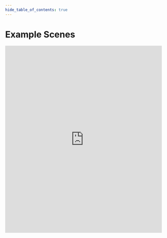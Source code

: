```yaml
--- 
hide_table_of_contents: true
---
```


# Example Scenes

<iframe width="100%" height="600" src="https://www.youtube.com/embed/0RdGya2zpCM?&theme=dark&autohide=2&rel=0" frameborder="0" allow="accelerometer; autoplay; clipboard-write; encrypted-media; gyroscope; picture-in-picture; fullscreen" allowfullscreen></iframe>
